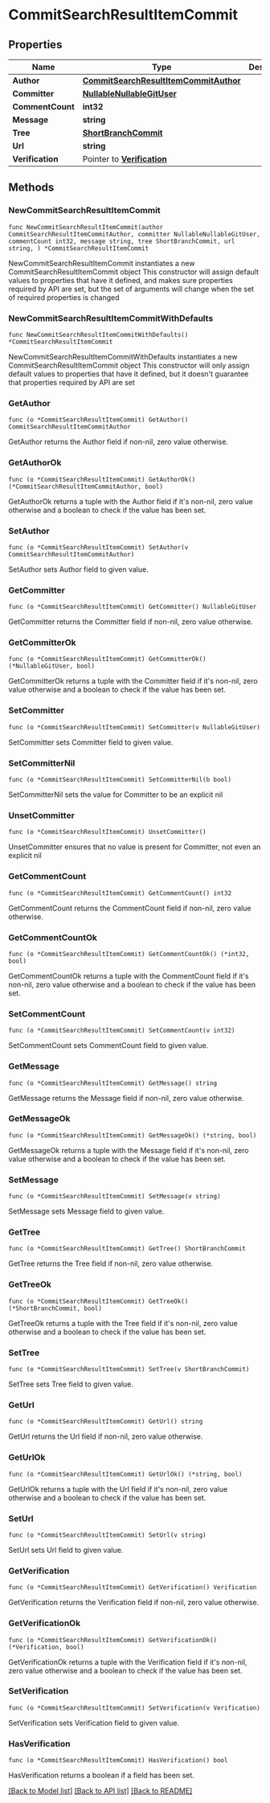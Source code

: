 # CommitSearchResultItemCommit

## Properties

Name | Type | Description | Notes
------------ | ------------- | ------------- | -------------
**Author** | [**CommitSearchResultItemCommitAuthor**](CommitSearchResultItemCommitAuthor.md) |  | 
**Committer** | [**NullableNullableGitUser**](NullableGitUser.md) |  | 
**CommentCount** | **int32** |  | 
**Message** | **string** |  | 
**Tree** | [**ShortBranchCommit**](ShortBranchCommit.md) |  | 
**Url** | **string** |  | 
**Verification** | Pointer to [**Verification**](Verification.md) |  | [optional] 

## Methods

### NewCommitSearchResultItemCommit

`func NewCommitSearchResultItemCommit(author CommitSearchResultItemCommitAuthor, committer NullableNullableGitUser, commentCount int32, message string, tree ShortBranchCommit, url string, ) *CommitSearchResultItemCommit`

NewCommitSearchResultItemCommit instantiates a new CommitSearchResultItemCommit object
This constructor will assign default values to properties that have it defined,
and makes sure properties required by API are set, but the set of arguments
will change when the set of required properties is changed

### NewCommitSearchResultItemCommitWithDefaults

`func NewCommitSearchResultItemCommitWithDefaults() *CommitSearchResultItemCommit`

NewCommitSearchResultItemCommitWithDefaults instantiates a new CommitSearchResultItemCommit object
This constructor will only assign default values to properties that have it defined,
but it doesn't guarantee that properties required by API are set

### GetAuthor

`func (o *CommitSearchResultItemCommit) GetAuthor() CommitSearchResultItemCommitAuthor`

GetAuthor returns the Author field if non-nil, zero value otherwise.

### GetAuthorOk

`func (o *CommitSearchResultItemCommit) GetAuthorOk() (*CommitSearchResultItemCommitAuthor, bool)`

GetAuthorOk returns a tuple with the Author field if it's non-nil, zero value otherwise
and a boolean to check if the value has been set.

### SetAuthor

`func (o *CommitSearchResultItemCommit) SetAuthor(v CommitSearchResultItemCommitAuthor)`

SetAuthor sets Author field to given value.


### GetCommitter

`func (o *CommitSearchResultItemCommit) GetCommitter() NullableGitUser`

GetCommitter returns the Committer field if non-nil, zero value otherwise.

### GetCommitterOk

`func (o *CommitSearchResultItemCommit) GetCommitterOk() (*NullableGitUser, bool)`

GetCommitterOk returns a tuple with the Committer field if it's non-nil, zero value otherwise
and a boolean to check if the value has been set.

### SetCommitter

`func (o *CommitSearchResultItemCommit) SetCommitter(v NullableGitUser)`

SetCommitter sets Committer field to given value.


### SetCommitterNil

`func (o *CommitSearchResultItemCommit) SetCommitterNil(b bool)`

 SetCommitterNil sets the value for Committer to be an explicit nil

### UnsetCommitter
`func (o *CommitSearchResultItemCommit) UnsetCommitter()`

UnsetCommitter ensures that no value is present for Committer, not even an explicit nil
### GetCommentCount

`func (o *CommitSearchResultItemCommit) GetCommentCount() int32`

GetCommentCount returns the CommentCount field if non-nil, zero value otherwise.

### GetCommentCountOk

`func (o *CommitSearchResultItemCommit) GetCommentCountOk() (*int32, bool)`

GetCommentCountOk returns a tuple with the CommentCount field if it's non-nil, zero value otherwise
and a boolean to check if the value has been set.

### SetCommentCount

`func (o *CommitSearchResultItemCommit) SetCommentCount(v int32)`

SetCommentCount sets CommentCount field to given value.


### GetMessage

`func (o *CommitSearchResultItemCommit) GetMessage() string`

GetMessage returns the Message field if non-nil, zero value otherwise.

### GetMessageOk

`func (o *CommitSearchResultItemCommit) GetMessageOk() (*string, bool)`

GetMessageOk returns a tuple with the Message field if it's non-nil, zero value otherwise
and a boolean to check if the value has been set.

### SetMessage

`func (o *CommitSearchResultItemCommit) SetMessage(v string)`

SetMessage sets Message field to given value.


### GetTree

`func (o *CommitSearchResultItemCommit) GetTree() ShortBranchCommit`

GetTree returns the Tree field if non-nil, zero value otherwise.

### GetTreeOk

`func (o *CommitSearchResultItemCommit) GetTreeOk() (*ShortBranchCommit, bool)`

GetTreeOk returns a tuple with the Tree field if it's non-nil, zero value otherwise
and a boolean to check if the value has been set.

### SetTree

`func (o *CommitSearchResultItemCommit) SetTree(v ShortBranchCommit)`

SetTree sets Tree field to given value.


### GetUrl

`func (o *CommitSearchResultItemCommit) GetUrl() string`

GetUrl returns the Url field if non-nil, zero value otherwise.

### GetUrlOk

`func (o *CommitSearchResultItemCommit) GetUrlOk() (*string, bool)`

GetUrlOk returns a tuple with the Url field if it's non-nil, zero value otherwise
and a boolean to check if the value has been set.

### SetUrl

`func (o *CommitSearchResultItemCommit) SetUrl(v string)`

SetUrl sets Url field to given value.


### GetVerification

`func (o *CommitSearchResultItemCommit) GetVerification() Verification`

GetVerification returns the Verification field if non-nil, zero value otherwise.

### GetVerificationOk

`func (o *CommitSearchResultItemCommit) GetVerificationOk() (*Verification, bool)`

GetVerificationOk returns a tuple with the Verification field if it's non-nil, zero value otherwise
and a boolean to check if the value has been set.

### SetVerification

`func (o *CommitSearchResultItemCommit) SetVerification(v Verification)`

SetVerification sets Verification field to given value.

### HasVerification

`func (o *CommitSearchResultItemCommit) HasVerification() bool`

HasVerification returns a boolean if a field has been set.


[[Back to Model list]](../README.md#documentation-for-models) [[Back to API list]](../README.md#documentation-for-api-endpoints) [[Back to README]](../README.md)


